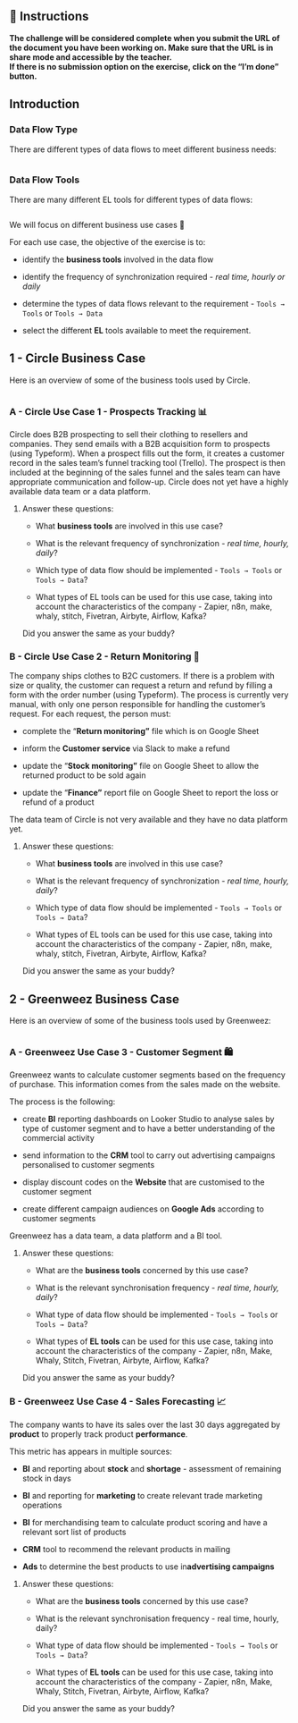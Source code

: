 <div role="tabpanel" class="tab-pane active" id="exercise-instructions">

<div id="exercice-content" class="px-5 py-3">


<h2 id="instructions">🎯&nbsp;Instructions</h2>

<p><strong>The challenge will be considered complete when you submit the URL of the document you have been working on. Make sure that the URL is in share mode and accessible by the teacher.</strong><br>
<strong>If there is no submission option on the exercise, click on the “I’m done” button.</strong></p>

<h2 id="introduction">Introduction</h2>

<h3 id="data-flow-type">Data Flow Type</h3>

<p>There are different types of data flows to meet different business needs:</p>

<p><img src="https://wagon-public-assets.s3.eu-west-3.amazonaws.com/04-Data-Collection/01-Data-Pipelines/03-Data-Flow-Types-Identification-asset-1-Untitled.png" alt=""></p>

<h3 id="data-flow-tools">Data Flow Tools</h3>

<p>There are many different EL tools for different types of data flows:</p>

<p><img src="https://wagon-public-assets.s3.eu-west-3.amazonaws.com/04-Data-Collection/01-Data-Pipelines/03-Data-Flow-Types-Identification-asset-2-Untitled.png" alt=""></p>

<p>We will focus on different business use cases 🚀</p>

<p>For each use case, the objective of the exercise is to:</p>

<ul>
<li>
<p>identify the <strong>business tools</strong> involved in the data flow</p>
</li>
<li>
<p>identify the frequency of synchronization required - <em>real time, hourly or daily</em></p>
</li>
<li>
<p>determine the types of data flows relevant to the requirement - <code>Tools → Tools</code> or <code>Tools → Data</code></p>
</li>
<li>
<p>select the different <strong>EL</strong> tools available to meet the requirement.</p>
</li>
</ul>

<h2 id="1---circle-business-case">1 - Circle Business Case</h2>

<p>Here is an overview of some of the business tools used by Circle.</p>

<p><img src="https://wagon-public-assets.s3.eu-west-3.amazonaws.com/04-Data-Collection/01-Data-Pipelines/03-Data-Flow-Types-Identification-asset-3-Untitled.png" alt=""></p>

<h3 id="a---circle-use-case-1---prospects-tracking-">A - Circle Use Case 1 - Prospects Tracking 📊</h3>

<p>Circle does B2B prospecting to sell their clothing to resellers and companies. They send emails with a B2B acquisition form to prospects (using Typeform). When a prospect fills out the form, it creates a customer record in the sales team’s funnel tracking tool (Trello). The prospect is then included at the beginning of the sales funnel and the sales team can have appropriate communication and follow-up. Circle does not yet have a highly available data team or a data platform.</p>

<ol>
<li>
<p>Answer these questions:</p>

<ul>
<li>
<p>What <strong>business tools</strong> are involved in this use case?</p>
</li>
<li>
<p>What is the relevant frequency of synchronization - <em>real time, hourly, daily</em>?</p>
</li>
<li>
<p>Which type of data flow should be implemented - <code>Tools → Tools</code> or <code>Tools → Data</code>?</p>
</li>
<li>
<p>What types of EL tools can be used for this use case, taking into account the characteristics of the company - Zapier, n8n, make, whaly, stitch, Fivetran, Airbyte, Airflow, Kafka?</p>
</li>
</ul>

<p>Did you answer the same as your buddy?</p>
</li>
</ol>

<h3 id="b---circle-use-case-2---return-monitoring-">B - Circle Use Case 2 - Return Monitoring 🔎</h3>

<p>The company ships clothes to B2C customers. If there is a problem with size or quality, the customer can request a return and refund by filling a form with the order number (using Typeform). The process is currently very manual, with only one person responsible for handling the customer’s request. For each request, the person must:</p>

<ul>
<li>
<p>complete the “<strong>Return monitoring”</strong> file which is on Google Sheet</p>
</li>
<li>
<p>inform the <strong>Customer service</strong> via Slack to make a refund</p>
</li>
<li>
<p>update the “<strong>Stock monitoring”</strong> file on Google Sheet to allow the returned product to be sold again</p>
</li>
<li>
<p>update the “<strong>Finance”</strong> report file on Google Sheet to report the loss or refund of a product</p>
</li>
</ul>

<p>The data team of Circle is not very available and they have no data platform yet.</p>

<ol>
<li>
<p>Answer these questions:</p>

<ul>
<li>
<p>What <strong>business tools</strong> are involved in this use case?</p>
</li>
<li>
<p>What is the relevant frequency of synchronization - <em>real time, hourly, daily</em>?</p>
</li>
<li>
<p>Which type of data flow should be implemented - <code>Tools → Tools</code> or <code>Tools → Data</code>?</p>
</li>
<li>
<p>What types of EL tools can be used for this use case, taking into account the characteristics of the company - Zapier, n8n, make, whaly, stitch, Fivetran, Airbyte, Airflow, Kafka?</p>
</li>
</ul>

<p>Did you answer the same as your buddy?</p>
</li>
</ol>

<h2 id="2---greenweez-business-case">2 - Greenweez Business Case</h2>

<p>Here is an overview of some of the business tools used by Greenweez:</p>

<p><img src="https://wagon-public-assets.s3.eu-west-3.amazonaws.com/04-Data-Collection/01-Data-Pipelines/03-Data-Flow-Types-Identification-asset-4-Untitled.png" alt=""></p>

<h3 id="a---greenweez-use-case-3---customer-segment-️">A - Greenweez Use Case 3 - Customer Segment 🛍️</h3>

<p>Greenweez wants to calculate customer segments based on the frequency of purchase. This information comes from the sales made on the website.</p>

<p>The process is the following:</p>

<ul>
<li>
<p>create <strong>BI</strong> reporting dashboards on Looker Studio to analyse sales by type of customer segment and to have a better understanding of the commercial activity</p>
</li>
<li>
<p>send information to the <strong>CRM</strong> tool to carry out advertising campaigns personalised to customer segments</p>
</li>
<li>
<p>display discount codes on the <strong>Website</strong> that are customised to the customer segment</p>
</li>
<li>
<p>create different campaign audiences on <strong>Google Ads</strong> according to customer segments</p>
</li>
</ul>

<p>Greenweez has a data team, a data platform and a BI tool.</p>

<ol>
<li>
<p>Answer these questions:</p>

<ul>
<li>
<p>What are the <strong>business tools</strong> concerned by this use case?</p>
</li>
<li>
<p>What is the relevant synchronisation frequency - <em>real time, hourly, daily</em>?</p>
</li>
<li>
<p>What type of data flow should be implemented -  <code>Tools → Tools</code> or <code>Tools → Data</code>?</p>
</li>
<li>
<p>What types of <strong>EL tools</strong> can be used for this use case, taking into account the characteristics of the company - Zapier, n8n, Make, Whaly, Stitch, Fivetran, Airbyte, Airflow, Kafka?</p>
</li>
</ul>

<p>Did you answer the same as your buddy?</p>
</li>
</ol>

<h3 id="b---greenweez-use-case-4---sales-forecasting-">B - Greenweez Use Case 4 - Sales Forecasting 📈</h3>

<p>The company wants to have its sales over the last 30 days aggregated by <strong>product</strong> to properly track product <strong>performance</strong>.</p>

<p>This metric has appears in multiple sources:</p>

<ul>
<li>
<p><strong>BI</strong> and reporting about <strong>stock</strong> and <strong>shortage</strong> - assessment of remaining stock in days</p>
</li>
<li>
<p><strong>BI</strong> and reporting for <strong>marketing</strong> to create relevant trade marketing operations</p>
</li>
<li>
<p><strong>BI</strong> for merchandising team to calculate product scoring and have a relevant sort list of products</p>
</li>
<li>
<p><strong>CRM</strong> tool to recommend the relevant products in mailing</p>
</li>
<li>
<p><strong>Ads</strong> to determine the best products to use in<strong>advertising campaigns</strong></p>
</li>
</ul>

<ol>
<li>
<p>Answer these questions:</p>

<ul>
<li>
<p>What are the <strong>business tools</strong> concerned by this use case?</p>
</li>
<li>
<p>What is the relevant synchronisation frequency - real time, hourly, daily?</p>
</li>
<li>
<p>What type of data flow should be implemented -  <code>Tools → Tools</code> or <code>Tools → Data</code>?</p>
</li>
<li>
<p>What types of <strong>EL tools</strong> can be used for this use case, taking into account the characteristics of the company - Zapier, n8n, Make, Whaly, Stitch, Fivetran, Airbyte, Airflow, Kafka?</p>
</li>
</ul>

<p>Did you answer the same as your buddy?</p>
</li>
</ol>



</div>
</div>